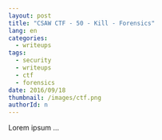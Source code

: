 ```yaml
---
layout: post
title: "CSAW CTF - 50 - Kill - Forensics"
lang: en
categories:
  - writeups
tags:
  - security
  - writeups
  - ctf
  - forensics
date: 2016/09/18
thumbnail: /images/ctf.png
authorId: n
---
```

Lorem ipsum ...
